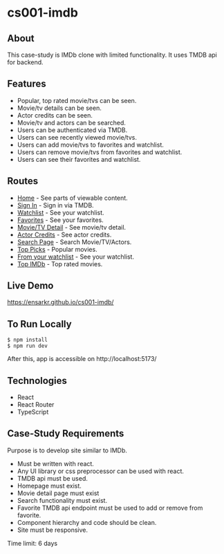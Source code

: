 # cs001-imdb

## About

This case-study is IMDb clone with limited functionality. It uses TMDB api for backend.

## Features

- Popular, top rated movie/tvs can be seen.
- Movie/tv details can be seen.
- Actor credits can be seen.
- Movie/tv and actors can be searched.
- Users can be authenticated via TMDB.
- Users can see recently viewed movie/tvs.
- Users can add movie/tvs to favorites and watchlist.
- Users can remove movie/tvs from favorites and watchlist.
- Users can see their favorites and watchlist.

## Routes

- [Home](https://gitname.github.io/cs001-imdb/) - See parts of viewable content.
- [Sign In](https://gitname.github.io/cs001-imdb/signIn) - Sign in via TMDB.
- [Watchlist](https://gitname.github.io/cs001-imdb/watchlist) - See your watchlist.
- [Favorites](https://gitname.github.io/cs001-imdb/favorites) - See your favorites.
- [Movie/TV Detail](https://gitname.github.io/cs001-imdb/movie/920/detail) - See movie/tv detail.
- [Actor Credits](https://gitname.github.io/cs001-imdb/6193/credits) - See actor credits.
- [Search Page](https://gitname.github.io/cs001-imdb/search/batman) - Search Movie/TV/Actors.
- [Top Picks](https://gitname.github.io/cs001-imdb/whatToWatch/topPicks) - Popular movies.
- [From your watchlist](https://gitname.github.io/cs001-imdb/whatToWatch/fromYourWatchlist) - See your watchlist.
- [Top IMDb](http://localhost:5173/whatToWatch/topIMDb) - Top rated movies.

## Live Demo

https://ensarkr.github.io/cs001-imdb/

## To Run Locally

```
$ npm install
$ npm run dev
```

After this, app is accessible on http://localhost:5173/

## Technologies

- React
- React Router
- TypeScript

## Case-Study Requirements

Purpose is to develop site similar to IMDb.

- Must be written with react.
- Any UI library or css preprocessor can be used with react.
- TMDB api must be used.
- Homepage must exist.
- Movie detail page must exist
- Search functionality must exist.
- Favorite TMDB api endpoint must be used to add or remove from favorite.
- Component hierarchy and code should be clean.
- Site must be responsive.

Time limit: 6 days
